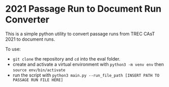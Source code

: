 # 2021 Passage Run to Document Run Converter

This is a simple python utility to convert passage runs from TREC CAsT 2021 to document runs.

To use:

- `git clone` the repository and `cd` into the eval folder.
- create and activate a virtual environment with `python3 -m venv env` then `source env/bin/activate`
- run the script with `python3 main.py --run_file_path [INSERT PATH TO PASSAGE RUN FILE HERE]`
